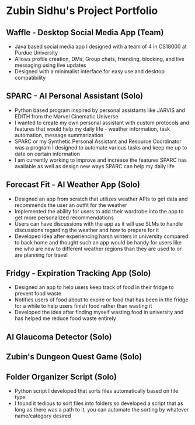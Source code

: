 # Zubin Sidhu's Project Portfolio

## Waffle - Desktop Social Media App (Team)
- Java based social media app I designed with a team of 4 in CS18000 at Purdue University
- Allows profile creation, DMs, Group chats, friending, blocking, and live messaging using live updates
- Designed with a minimalist interface for easy use and desktop compatibility

## SPARC - AI Personal Assistant (Solo)
- Python based program inspired by personal assistants like JARVIS and EDITH from the Marvel Cinematic Universe
- I wanted to create my own personal assistant with custom protocols and features that would help my daily life - weather information, task automation, message summarization
- SPARC or my Synthetic Personal Assistant and Resource Coordinator was a program I designed to automate various tasks and keep me up to date on certain information
- I am currently working to improve and increase the features SPARC has available as well as design new ways SPARC can help my daily life

## Forecast Fit - AI Weather App (Solo)
- Designed an app from scratch that utilizes weather APIs to get data and recommends the user an outfit for the weather
- Implemented the ability for users to add their wardrobe into the app to get more personalized recommendations
- Users can have discussions with the app as it will use SLMs to handle discussions regarding the weather and how to prepare for it
- Developed idea after experiencing harsh winters in university compared to back home and thought such an app would be handy for users like me who are new to different weather regions than they are used to or are planning for travel

## Fridgy - Expiration Tracking App (Solo)
- Designed an app to help users keep track of food in their fridge to prevent food waste
- Notifies users of food about to expire or food that has been in the fridge for a while to help users finish food rather than wasting it
- Developed the idea after finding myself wasting food in university and has helped me reduce food waste entirely

## AI Glaucoma Detector (Solo)

## Zubin's Dungeon Quest Game (Solo)

## Folder Organizer Script (Solo)
- Python script I developed that sorts files automatically based on file type
- I found it tedious to sort files into folders so developed a script that as long as there was a path to it, you can automate the sorting by whatever name/category desired
